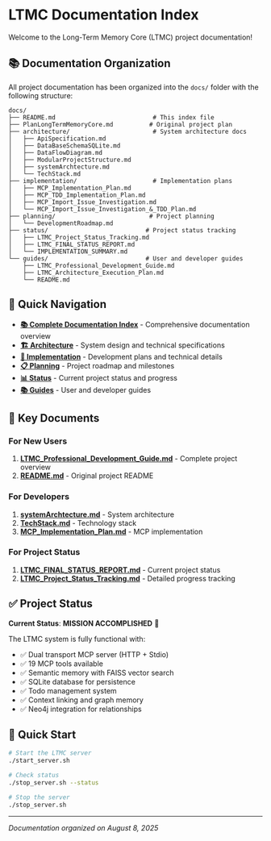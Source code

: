 # LTMC Documentation Index

Welcome to the Long-Term Memory Core (LTMC) project documentation!

## 📚 Documentation Organization

All project documentation has been organized into the `docs/` folder with the following structure:

```
docs/
├── README.md                           # This index file
├── PlanLongTermMemoryCore.md          # Original project plan
├── architecture/                       # System architecture docs
│   ├── ApiSpecification.md
│   ├── DataBaseSchemaSQLite.md
│   ├── DataFlowDiagram.md
│   ├── ModularProjectStructure.md
│   ├── systemArchtecture.md
│   └── TechStack.md
├── implementation/                     # Implementation plans
│   ├── MCP_Implementation_Plan.md
│   ├── MCP_TDD_Implementation_Plan.md
│   ├── MCP_Import_Issue_Investigation.md
│   └── MCP_Import_Issue_Investigation_&_TDD_Plan.md
├── planning/                          # Project planning
│   └── DevelopmentRoadmap.md
├── status/                           # Project status tracking
│   ├── LTMC_Project_Status_Tracking.md
│   ├── LTMC_FINAL_STATUS_REPORT.md
│   └── IMPLEMENTATION_SUMMARY.md
└── guides/                           # User and developer guides
    ├── LTMC_Professional_Development_Guide.md
    ├── LTMC_Architecture_Execution_Plan.md
    └── README.md
```

## 🚀 Quick Navigation

- **[📚 Complete Documentation Index](docs/README.md)** - Comprehensive documentation overview
- **[🏗️ Architecture](docs/architecture/)** - System design and technical specifications
- **[🔧 Implementation](docs/implementation/)** - Development plans and technical details
- **[📋 Planning](docs/planning/)** - Project roadmap and milestones
- **[📊 Status](docs/status/)** - Current project status and progress
- **[📚 Guides](docs/guides/)** - User and developer guides

## 🎯 Key Documents

### For New Users
1. **[LTMC_Professional_Development_Guide.md](docs/guides/LTMC_Professional_Development_Guide.md)** - Complete project overview
2. **[README.md](docs/guides/README.md)** - Original project README

### For Developers
1. **[systemArchtecture.md](docs/architecture/systemArchtecture.md)** - System architecture
2. **[TechStack.md](docs/architecture/TechStack.md)** - Technology stack
3. **[MCP_Implementation_Plan.md](docs/implementation/MCP_Implementation_Plan.md)** - MCP implementation

### For Project Status
1. **[LTMC_FINAL_STATUS_REPORT.md](docs/status/LTMC_FINAL_STATUS_REPORT.md)** - Current project status
2. **[LTMC_Project_Status_Tracking.md](docs/status/LTMC_Project_Status_Tracking.md)** - Detailed progress tracking

## ✅ Project Status

**Current Status**: **MISSION ACCOMPLISHED** 🚀

The LTMC system is fully functional with:
- ✅ Dual transport MCP server (HTTP + Stdio)
- ✅ 19 MCP tools available
- ✅ Semantic memory with FAISS vector search
- ✅ SQLite database for persistence
- ✅ Todo management system
- ✅ Context linking and graph memory
- ✅ Neo4j integration for relationships

## 🔧 Quick Start

```bash
# Start the LTMC server
./start_server.sh

# Check status
./stop_server.sh --status

# Stop the server
./stop_server.sh
```

---

*Documentation organized on August 8, 2025*
